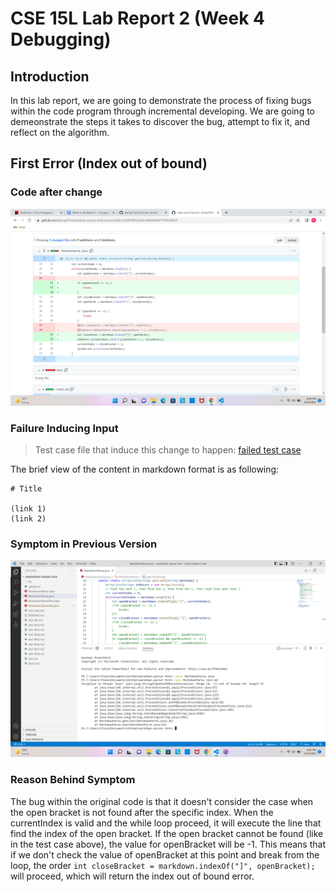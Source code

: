 # CSE 15L Lab Report 2 (Week 4 Debugging)
## Introduction
In this lab report, we are going to demonstrate the process of fixing bugs within the code program through incremental developing. We are going to demeonstrate the steps it takes to discover the bug, attempt to fix it, and reflect on the algorithm.

## First Error (Index out of bound)
### Code after change

![bug1](https://github.com/fjiang316/cse15l-lab-reports/blob/main/bug%201%20fix,%20index%20out%20of%20bound.png?raw=true)

### Failure Inducing Input
> Test case file that induce this change to happen: [failed test case](https://github.com/fjiang316/markdown-parser-fork/blob/main/test2.md)

The brief view of the content in markdown format is as following:
```
# Title

(link 1)
(link 2)
```

### Symptom in Previous Version
![bug1 Symptom](https://github.com/fjiang316/cse15l-lab-reports/blob/main/bug%201%20symptom.png?raw=true)

### Reason Behind Symptom
The bug within the original code is that it doesn't consider the case when the open bracket is not found after the specific index. When the currentIndex is valid and the while loop proceed, it will execute the line that find the index of the open bracket. If the open bracket cannot be found (like in the test case above), the value for openBracket will be -1. This means that if we don't check the value of openBracket at this point and break from the loop, the order `int closeBracket = markdown.indexOf("]", openBracket);` will proceed, which will return the index out of bound error.